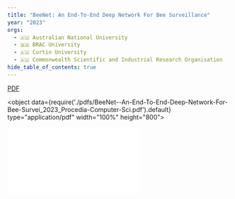 ```yaml
---
title: "BeeNet: An End-To-End Deep Network For Bee Surveillance"
year: "2023"
orgs:
  - 🇦🇺 Australian National University
  - 🇧🇩 BRAC University
  - 🇦🇺 Curtin University
  - 🇦🇺 Commonwealth Scientific and Industrial Research Organisation
hide_table_of_contents: true
---
```

[PDF](pdfs/BeeNet--An-End-To-End-Deep-Network-For-Bee-Survei_2023_Procedia-Computer-Sci.pdf)

<object data={require('./pdfs/BeeNet--An-End-To-End-Deep-Network-For-Bee-Survei_2023_Procedia-Computer-Sci.pdf').default} type="application/pdf" width="100%" height="800"></object>

![](pdfs/BeeNet--An-End-To-End-Deep-Network-For-Bee-Survei_2023_Procedia-Computer-Sci.pdf)